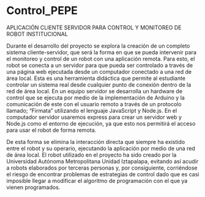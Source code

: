 # Control_PEPE
APLICACIÓN CLIENTE SERVIDOR PARA CONTROL Y  MONITOREO DE ROBOT INSTITUCIONAL


Durante el desarrollo del proyecto se explora la creación de un completo sistema cliente-servidor, que será la forma en que se pueda intervenir para el monitoreo y control de un robot con una aplicación remota.
Para esto, el robot se conecta a un servidor para que pueda ser controlado a través de una página web ejecutada desde un computador conectado a una red de área local.
Esta es una herramienta didáctica que permite al estudiante controlar un sistema real desde cualquier punto de conexión dentro de la red de área local.
En un equipo servidor se desarrolla un hardware de control que se ejecuta por medio de la implementación de Arduino y la comunicación de este con el usuario remoto a través de un protocolo llamado; “Firmata” utilizando el lenguaje JavaScript y Node.js. En el computador servidor usaremos express para crear un servidor web y Node.js como el entorno de ejecución, ya que esto nos permitirá el acceso para usar el robot de forma remota.

De esta forma se elimina la interacción directa que siempre ha existido entre el robot y su operario, ejecutando la aplicación por medio de una red de área local.
El robot utilizado en el proyecto ha sido creado por la Universidad Autónoma Metropolitana Unidad Iztapalapa, evitando así acudir a robots elaborados por terceras personas y, por consiguiente, corriéndose el riesgo de encontrar problemas de estrategias de control dado que es casi imposible llegar a modificar el algoritmo de programación con el que ya vienen programados.
